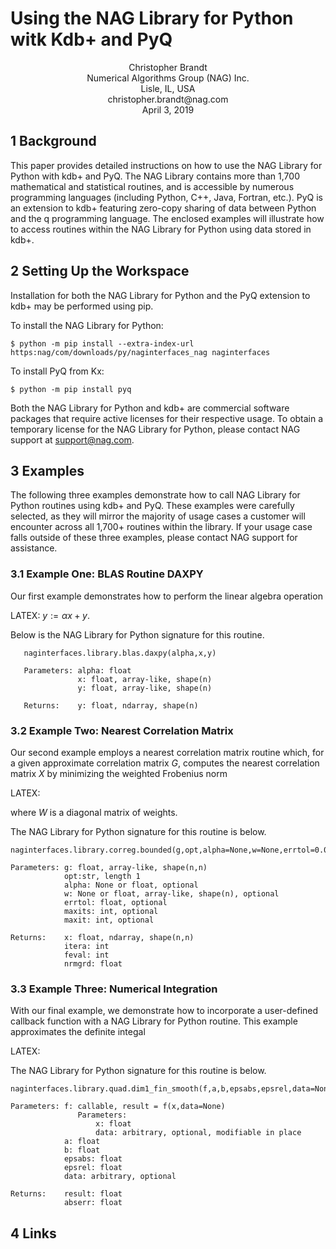 # Using the NAG Library for Python witk Kdb+ and PyQ

<p align="center">
  Christopher Brandt<br>
  Numerical Algorithms Group (NAG) Inc.<br>
  Lisle, IL, USA<br>
  christopher.brandt@nag.com<br>
  April 3, 2019
</p>

## 1 Background

This paper provides detailed instructions on how to use the NAG Library for Python with kdb+ and PyQ.  The NAG Library contains more than 1,700 mathematical and statistical routines,  and is accessible by numerous programming languages (including Python, C++, Java, Fortran, etc.).  PyQ is an extension to kdb+ featuring zero-copy sharing of data between Python and the q programming language.  The enclosed examples will illustrate how to access routines within the NAG Library for Python using data stored in kdb+.

## 2 Setting Up the Workspace

Installation for both the NAG Library for Python and the PyQ extension to kdb+ may be performed using pip.<br>

To install the NAG Library for Python:

    $ python -m pip install --extra-index-url https:nag/com/downloads/py/naginterfaces_nag naginterfaces

To install PyQ from Kx:

    $ python -m pip install pyq

Both the NAG Library for Python and kdb+ are commercial software packages that require active licenses for their respective usage.  To obtain a temporary license for the NAG Library for Python, please contact NAG support at support@nag.com.

## 3 Examples

The following three examples demonstrate how to call NAG Library for Python routines using kdb+ and PyQ.  These examples were carefully selected, as they will mirror the majority of usage cases a customer will encounter across all 1,700+ routines within the library.  If your usage case falls outside of these three examples, please contact NAG support for assistance.

### 3.1 Example One: BLAS Routine DAXPY

Our first example demonstrates how to perform the linear algebra operation<br>

LATEX: $y:= \alpha x + y.$

Below is the NAG Library for Python signature for this routine.

```
   naginterfaces.library.blas.daxpy(alpha,x,y)
   
   Parameters: alpha: float
               x: float, array-like, shape(n)
               y: float, array-like, shape(n)
               
   Returns:    y: float, ndarray, shape(n)
```


### 3.2 Example Two: Nearest Correlation Matrix

Our second example employs a nearest correlation matrix routine which, for a given approximate correlation matrix $G$, computes the nearest correlation matrix $X$ by minimizing the weighted Frobenius norm<br>

LATEX: 

where $W$ is a diagonal matrix of weights.

The NAG Library for Python signature for this routine is below.

```
naginterfaces.library.correg.bounded(g,opt,alpha=None,w=None,errtol=0.0,maxits=0,maxit=200)

Parameters: g: float, array-like, shape(n,n)
            opt:str, length 1
            alpha: None or float, optional
            w: None or float, array-like, shape(n), optional
            errtol: float, optional
            maxits: int, optional
            maxit: int, optional

Returns:    x: float, ndarray, shape(n,n)
            itera: int
            feval: int
            nrmgrd: float
```

### 3.3 Example Three: Numerical Integration

With our final example, we demonstrate how to incorporate a user-defined callback function with a NAG Library for Python routine.  This example approximates the definite integal<br>

LATEX:

The NAG Library for Python signature for this routine is below.

```
naginterfaces.library.quad.dim1_fin_smooth(f,a,b,epsabs,epsrel,data=None)

Parameters: f: callable, result = f(x,data=None)
               Parameters:
                   x: float
                   data: arbitrary, optional, modifiable in place
            a: float
            b: float
            epsabs: float
            epsrel: float
            data: arbitrary, optional

Returns:    result: float
            abserr: float
```

## 4 Links


